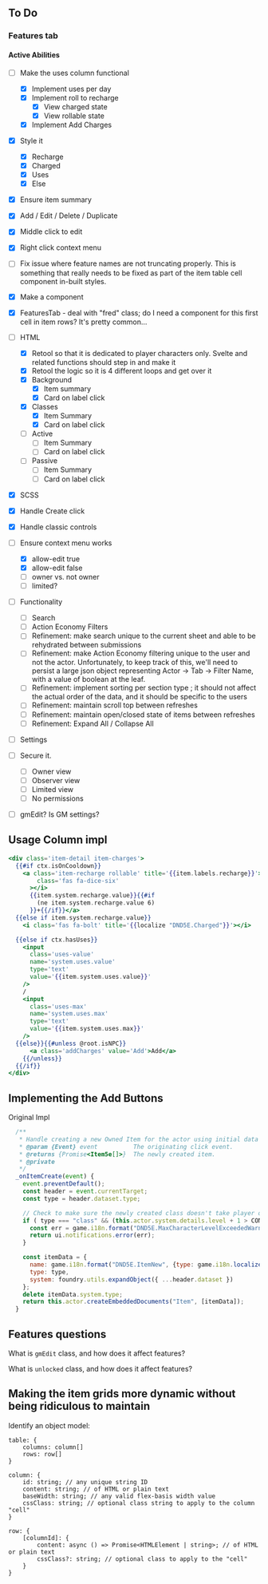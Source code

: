 ## To Do

### Features tab

#### Active Abilities

- [ ] Make the uses column functional
  - [x] Implement uses per day
  - [x] Implement roll to recharge
    - [x] View charged state
    - [x] View rollable state
  - [x] Implement Add Charges 
- [x] Style it
  - [x] Recharge
  - [x] Charged
  - [x] Uses
  - [x] Else
- [x] Ensure item summary
- [x] Add / Edit / Delete / Duplicate
- [x] Middle click to edit
- [x] Right click context menu
- [ ] Fix issue where feature names are not truncating properly. This is something that really needs to be fixed as part of the item table cell component in-built styles.


- [x] Make a component
- [x] FeaturesTab - deal with "fred" class; do I need a component for this first cell in item rows? It's pretty common...
- [ ] HTML
  - [x] Retool so that it is dedicated to player characters only. Svelte and related functions should step in and make it
  - [x] Retool the logic so it is 4 different loops and get over it
  - [x] Background
    - [x] Item summary
    - [x] Card on label click
  - [x] Classes
    - [x] Item Summary
    - [x] Card on label click
  - [ ] Active
    - [ ] Item Summary
    - [ ] Card on label click
  - [ ] Passive
    - [ ] Item Summary
    - [ ] Card on label click
- [x] SCSS
- [x] Handle Create click
- [x] Handle classic controls
- [ ] Ensure context menu works
  - [x] allow-edit true
  - [x] allow-edit false
  - [ ] owner vs. not owner
  - [ ] limited?
- [ ] Functionality
  - [ ] Search
  - [ ] Action Economy Filters
  - [ ] Refinement: make search unique to the current sheet and able to be rehydrated between submissions
  - [ ] Refinement: make Action Economy filtering unique to the user and not the actor. Unfortunately, to keep track of this, we'll need to persist a large json object representing Actor -> Tab -> Filter Name, with a value of boolean at the leaf.
  - [ ] Refinement: implement sorting per section type ; it should not affect the actual order of the data, and it should be specific to the users
  - [ ] Refinement: maintain scroll top between refreshes
  - [ ] Refinement: maintain open/closed state of items between refreshes
  - [ ] Refinement: Expand All / Collapse All
- [ ] Settings
- [ ] Secure it.
  - [ ] Owner view
  - [ ] Observer view
  - [ ] Limited view
  - [ ] No permissions
- [ ] gmEdit? Is GM settings?

## Usage Column impl

```hbs
<div class='item-detail item-charges'>
  {{#if ctx.isOnCooldown}}
    <a class='item-recharge rollable' title='{{item.labels.recharge}}'><i
        class='fas fa-dice-six'
      ></i>
      {{item.system.recharge.value}}{{#if
        (ne item.system.recharge.value 6)
      }}+{{/if}}</a>
  {{else if item.system.recharge.value}}
    <i class='fas fa-bolt' title='{{localize "DND5E.Charged"}}'></i>

  {{else if ctx.hasUses}}
    <input
      class='uses-value'
      name='system.uses.value'
      type='text'
      value='{{item.system.uses.value}}'
    />
    /
    <input
      class='uses-max'
      name='system.uses.max'
      type='text'
      value='{{item.system.uses.max}}'
    />
  {{else}}{{#unless @root.isNPC}}
      <a class='addCharges' value='Add'>Add</a>
    {{/unless}}
  {{/if}}
</div>
```

## Implementing the Add Buttons

Original Impl

```js
  /**
   * Handle creating a new Owned Item for the actor using initial data defined in the HTML dataset.
   * @param {Event} event          The originating click event.
   * @returns {Promise<Item5e[]>}  The newly created item.
   * @private
   */
  _onItemCreate(event) {
    event.preventDefault();
    const header = event.currentTarget;
    const type = header.dataset.type;

    // Check to make sure the newly created class doesn't take player over level cap
    if ( type === "class" && (this.actor.system.details.level + 1 > CONFIG.DND5E.maxLevel) ) {
      const err = game.i18n.format("DND5E.MaxCharacterLevelExceededWarn", {max: CONFIG.DND5E.maxLevel});
      return ui.notifications.error(err);
    }

    const itemData = {
      name: game.i18n.format("DND5E.ItemNew", {type: game.i18n.localize(CONFIG.Item.typeLabels[type])}),
      type: type,
      system: foundry.utils.expandObject({ ...header.dataset })
    };
    delete itemData.system.type;
    return this.actor.createEmbeddedDocuments("Item", [itemData]);
  }
```

## Features questions

What is `gmEdit` class, and how does it affect features?

What is `unlocked` class, and how does it affect features?

## Making the item grids more dynamic without being ridiculous to maintain

Identify an object model:

```
table: {
    columns: column[]
    rows: row[]
}

column: {
    id: string; // any unique string ID
    content: string; // of HTML or plain text
    baseWidth: string; // any valid flex-basis width value
    cssClass: string; // optional class string to apply to the column "cell"
}

row: {
    [columnId]: {
        content: async () => Promise<HTMLElement | string>; // of HTML or plain text
        cssClass?: string; // optional class to apply to the "cell"
    }
}
```
